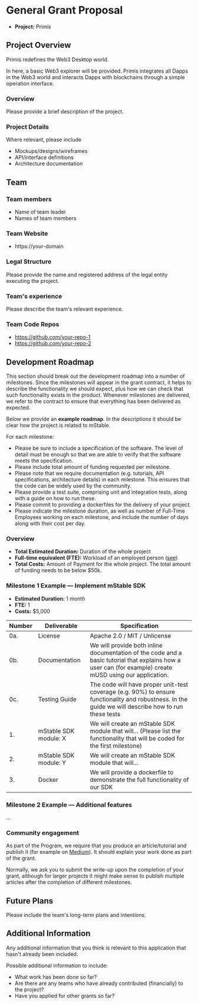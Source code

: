# General Grant Proposal

* **Project:** Primis

## Project Overview
Primis redefines the Web3 Desktop world. 

In here, a basic Web3 explorer will be provided. Primis integrates all Dapps in the Web3 world and interacts Dapps with blockchains through a simple operation interface. 


### Overview

Please provide a brief description of the project.

### Project Details

Where relevant, please include

* Mockups/designs/wireframes
* API/interface definitions
* Architecture documentation

## Team

### Team members
* Name of team leader
* Names of team members

### Team Website
* https://your-domain

### Legal Structure
Please provide the name and registered address of the legal entity executing the project.

### Team's experience
Please describe the team's relevant experience.

### Team Code Repos
* https://github.com/your-repo-1
* https://github.com/your-repo-2

## Development Roadmap

This section should break out the development roadmap into a number of milestones. Since the milestones will appear in the grant contract, it helps to describe the functionality we should expect, plus how we can check that such functionality exists in the product. Whenever milestones are delivered, we refer to the contract to ensure that everything has been delivered as expected.

Below we provide an **example roadmap**. In the descriptions it should be clear how the project is related to mStable.

For each milestone:

* Please be sure to include a specification of the software. The level of detail must be enough so that we are able to verify that the software meets the specification.
* Please include total amount of funding requested per milestone.
* Please note that we require documentation (e.g. tutorials, API specifications, architecture details) in each milestone. This ensures that the code can be widely used by the community.
* Please provide a test suite, comprising unit and integration tests, along with a guide on how to run these.
* Please commit to providing a dockerfiles for the delivery of your project.
* Please indicate the milestone duration, as well as number of Full-Time Employees working on each milestone, and include the number of days along with their cost per day.

### Overview
* **Total Estimated Duration:** Duration of the whole project
* **Full-time equivalent (FTE):**  Workload of an employed person ([see](https://en.wikipedia.org/wiki/Full-time_equivalent))
* **Total Costs:** Amount of Payment for the whole project. The total amount of funding needs to be below $50k.

### Milestone 1 Example — Implement mStable SDK
* **Estimated Duration:** 1 month
* **FTE:**  1
* **Costs:** $5,000

| Number | Deliverable | Specification |
| ------------- | ------------- | ------------- |
| 0a. | License | Apache 2.0 / MIT / Unlicense |
| 0b. | Documentation | We will provide both inline documentation of the code and a basic tutorial that explains how a user can (for example) create mUSD using our application. |
| 0c. | Testing Guide | The code will have proper unit-test coverage (e.g. 90%) to ensure functionality and robustness. In the guide we will describe how to run these tests |
| 1. | mStable SDK module: X | We will create an mStable SDK module that will... (Please list the functionality that will be coded for the first milestone) |
| 2. | mStable SDK module: Y | We will create an mStable SDK module that will... |
| 3. | Docker | We will provide a dockerfile to demonstrate the full functionality of our SDK |

### Milestone 2 Example — Additional features
...

### Community engagement

As part of the Program, we require that you produce an article/tutorial and publish it (for example on [Medium](https://medium.com/)). It should explain your work done as part of the grant.

Normally, we ask you to submit the write-up upon the completion of your grant, although for larger projects it might make sense to publish multiple articles after the completion of different milestones.

## Future Plans
Please include the team's long-term plans and intentions.

## Additional Information
Any additional information that you think is relevant to this application that hasn't already been included.

Possible additional information to include:
* What work has been done so far?
* Are there are any teams who have already contributed (financially) to the project?
* Have you applied for other grants so far?
